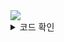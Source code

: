 
<img src="/assets/img/jpa_study/ch.X/pic-X-X.png">

<details>
<summary>코드 확인</summary>
<div markdown="1">

```java

```

</div>
</details>